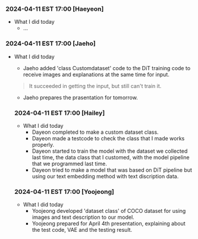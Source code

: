 ### 2024-04-11 EST 17:00 [Haeyeon]
- What I did today
    * ...


### 2024-04-11 EST 17:00 [Jaeho]
- What I did today

    * Jaeho added 'class Customdataset' code to the DiT training code to receive images and explanations at the same time for input.
    > It succeeded in getting the input, but still can't train it.

    * Jaeho prepares the prasentation for tomorrow.



    ### 2024-04-11 EST 17:00 [Hailey]
    - What I did today
        * Dayeon completed to make a custom dataset class.
        * Dayeon made a testcode to check the class that I made works properly.
        * Dayeon started to train the model with the dataset we collected last time, the data class that I customed, with the model pipeline that we programmed last time.
        * Dayeon tried to make a model that was based on DiT pipeline but using our text embedding method with text discription data.


    ### 2024-04-11 EST 17:00 [Yoojeong]
    - What I did today
        * Yoojeong developed 'dataset class' of COCO dataset for using images and text description to our model.
        * Yoojeong prepared for April 4th presentation, explaining about the test code, VAE and the testing result.
